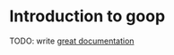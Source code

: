 # Introduction to goop

TODO: write [great documentation](http://jacobian.org/writing/what-to-write/)
